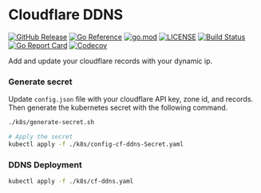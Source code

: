 # Cloudflare DDNS
[![GitHub Release](https://img.shields.io/github/v/release/humweb/cloudflare-ddns)](https://github.com/humweb/cloudflare-ddns/releases)
[![Go Reference](https://pkg.go.dev/badge/github.com/humweb/cloudflare-ddns.svg)](https://pkg.go.dev/github.com/humweb/cloudflare-ddns)
[![go.mod](https://img.shields.io/github/go-mod/go-version/humweb/cloudflare-ddns)](go.mod)
[![LICENSE](https://img.shields.io/github/license/humweb/cloudflare-ddns)](LICENSE)
[![Build Status](https://img.shields.io/github/actions/workflow/status/humweb/cloudflare-ddns/build.yml?branch=main)](https://github.com/humweb/cloudflare-ddns/actions?query=workflow%3Abuild+branch%3Amain)
[![Go Report Card](https://goreportcard.com/badge/github.com/humweb/cloudflare-ddns)](https://goreportcard.com/report/github.com/humweb/cloudflare-ddns)
[![Codecov](https://codecov.io/gh/humweb/cloudflare-ddns/branch/main/graph/badge.svg)](https://codecov.io/gh/humweb/cloudflare-ddns)

Add and update your cloudflare records with your dynamic ip.

### Generate secret
Update `config.json` file with your cloudflare API key, zone id, and records.
Then generate the kubernetes secret with the following command.
```bash
./k8s/generate-secret.sh

# Apply the secret
kubectl apply -f ./k8s/config-cf-ddns-Secret.yaml
```

### DDNS Deployment

```bash
kubectl apply -f ./k8s/cf-ddns.yaml
```


